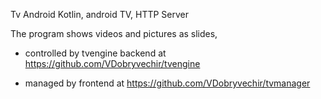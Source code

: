 Tv Android 
Kotlin, android TV, HTTP Server

The program shows videos and pictures as slides,

- controlled by tvengine backend at https://github.com/VDobryvechir/tvengine

- managed by frontend at https://github.com/VDobryvechir/tvmanager

